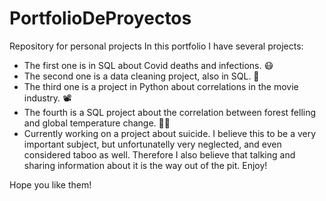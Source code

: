 # PortfolioDeProyectos
Repository for personal projects
In this portfolio I have several projects: 
- The first one is in SQL about Covid deaths and infections. 😷
- The second one is a data cleaning project, also in SQL. 🧹
- The third one is a project in Python about correlations in the movie industry. 📽
- The fourth is a SQL project about the correlation between forest felling and global temperature change. 🌳🌲
- Currently working on a project about suicide. I believe this to be a very important subject, but unfortunatelly very neglected, and even considered taboo as well.
Therefore I also believe that talking and sharing information about it is the way out of the pit. Enjoy! 

Hope you like them! 
